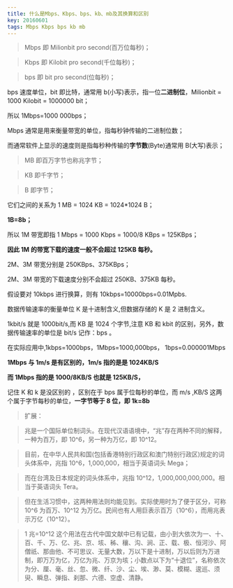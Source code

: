 ```yaml
---
title: 什么是Mbps、Kbps、bps、kb、mb及其换算和区别
key: 20160601
tags: Mbps Kbps bps kb mb
---
```


<!--more-->

> Mbps 即 Milionbit pro second(百万位每秒)；

> Kbps 即 Kilobit pro second(千位每秒)；

> bps 即 bit pro second(位每秒)；

bps 速度单位，bit 即比特，通常用 b(小写)表示，指一位**二进制位**，Milionbit = 1000 Kilobit = 1000000 bit；

所以 1Mbps=1000 000bps；

Mbps 通常是用来衡量带宽的单位，指每秒钟传输的二进制位数；

而通常软件上显示的速度则是指每秒种传输的**字节数**(Byte)通常用 B(大写)表示；

> MB 即百万字节也称兆字节；

> KB 即千字节；

> B 即字节；

它们之间的关系为 1 MB = 1024 KB = 1024\*1024 B；

**1B=8b；**

所以 1M 带宽即指 1 Mbps = 1000 Kbps = 1000/8 KBps = 125KBps；

**因此 1M 的带宽下载的速度一般不会超过 125KB 每秒。**

2M、3M 带宽分别是 250KBps、375KBps；

2M、3M 带宽的下载速度分别不会超过 250KB、375KB 每秒。

假设要对 10kbps 进行换算，则有 10kbps=10000bps=0.01Mpbs.

数据传输速率的衡量单位 K 是十进制含义,但数据存储的 K 是 2 进制含义。

1kbit/s 就是 1000bit/s,而 KB 是 1024 个字节,注意 KB 和 kbit 的区别，另外，数据传输速率的单位是 bit/s 记作：bps 。

在实际应用中,1kbps=1000bps，1Mbps=1000,000bps， 1bps=0.000001Mbps

**1Mbps 与 1m/s 是有区别的，1m/s 指的是是 1024KB/S**

**而 1Mbps 指的是 1000/8KB/S 也就是 125KB/S，**

记住 K 和 k 是没区别的 ，区别在于 bps 属于位每秒的单位，而 m/s ,KB/S 这两个属于字节每秒的单位，**一字节等于 8 位，即 1k=8b**

> 扩展：

> 兆是一个国际单位制词头。在现代汉语语境中，“兆”存在两种不同的解释，一种为百万，即 10^6，另一种为万亿，即 10^12。

> 目前，在中华人民共和国(包括香港特别行政区和澳门特别行政区)规定的词头体系中，兆指 10^6，1,000,000，相当于英语词头 Mega；

> 而在台湾及日本规定的词头体系中，兆指 10^12，1,000,000,000,000。相当于英语词头 Tera。

> 但在生活习惯中，这两种用法则均能见到。实际使用时为了便于区分，可称 10^6 为百万、10^12 为万亿。民间也有人用巨表示百万（10^6），而用兆表示万亿（10^12）。

> 1 兆=10^12 这个用法在古代中国文献中已有记载，由小到大依次为一、十、百、千、万、亿、兆、京、垓、秭、穰、沟、涧、正、载、极、恒河沙、阿僧祇、那由他、不可思议、无量大数，万以下是十进制，万以后则为万进制，即万万为亿，万亿为兆、万京为垓；小数点以下为“十退位”，名称依次为分、厘、毫、丝、忽、微、纤、沙、尘、埃、渺、莫、模糊、逡巡、须臾、瞬息、弹指、刹那、六德、空虚、清静。
